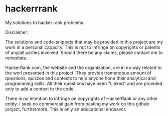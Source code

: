 # hackerrrank
My solutions to hacker rank problems


Disclaimer:

The solutions and code-snippets that may be provided in this project are my work in a personal capacity. This is not to infringe on copyrights or patents of any/all parties involved. Should there be any claims, please contact me to remediate.

HackerRank.com, the website and the organization, are in no way related to the worl presented in this project. They provide tremendous amount of questions, quizzes and contests to help anyone hone their analytical and programming skills. All their questions have been "Linked" and are provided only to add a context to the code.

There is no intention to infringe on copyrights of HackerRank or any other entity. I seek no commercial gain from pasting my work on this github project, furthermore. This is only an educational endeavor. 

